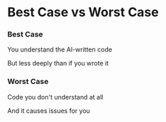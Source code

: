 # Best Case vs Worst Case

<div class="two-cols">

<FeatureCard v-click>

### Best Case

You understand the AI-written code

But less deeply than if you wrote it

</FeatureCard>

<FeatureCard v-click>

### Worst Case

Code you don't understand at all

And it causes issues for you

</FeatureCard>

</div>

